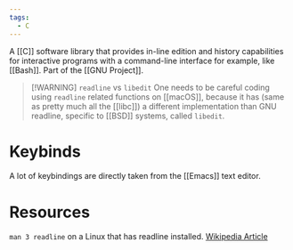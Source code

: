 ```yaml
---
tags:
  - C
---
```

A [[C]] software library that provides in-line edition and history capabilities for interactive programs with a command-line interface for example, like [[Bash]]. Part of the [[GNU Project]].

> [!WARNING] `readline` vs `libedit`
> One needs to be careful coding using `readline` related functions on [[macOS]], because it has (same as pretty much all the [[libc]]) a different implementation than GNU readline, specific to [[BSD]] systems, called `libedit`.

# Keybinds
A lot of keybindings are directly taken from the [[Emacs]] text editor.
# Resources
`man 3 readline` on a Linux that has readline installed.
[Wikipedia Article](https://en.wikipedia.org/wiki/GNU_Readline)